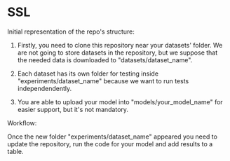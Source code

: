 # SSL

Initial representation of the repo's structure:

1. Firstly, you need to clone this repository near your datasets' folder. We are not going to store datasets in the repository, but we suppose that the needed data is downloaded to "datasets/dataset_name".

2. Each dataset has its own folder for testing inside "experiments/dataset_name" because we want to run tests independendently.

3. You are able to upload your model into "models/your_model_name" for easier support, but it's not mandatory.


Workflow:

Once the new folder "experiments/dataset_name" appeared you need to update the repository, run the code for your model and add results to a table. 




